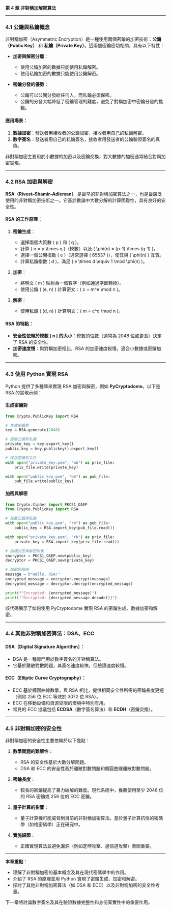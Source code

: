 **第 4 章 非對稱加解密算法**

---

### **4.1 公鑰與私鑰概念**

非對稱加密（Asymmetric Encryption）是一種使用兩個密鑰的加密技術：**公鑰（Public Key）** 和 **私鑰（Private Key）**。這兩個密鑰密切相關，具有以下特性：

- **加密與解密分離**：
  - 使用公鑰加密的數據只能使用私鑰解密。
  - 使用私鑰加密的數據只能使用公鑰解密。
  
- **密鑰分發的優勢**：
  - 公鑰可以公開分發給任何人，而私鑰必須保密。
  - 公鑰的分發大幅降低了密鑰管理的難度，避免了對稱加密中密鑰分發的挑戰。

#### **應用場景**：
1. **數據加密**：發送者用接收者的公鑰加密，接收者用自己的私鑰解密。
2. **數字簽名**：發送者用自己的私鑰簽名，接收者用發送者的公鑰驗證簽名的真偽。

非對稱加密主要用於小數據的加密以及密鑰交換，對大數據的加密通常結合對稱加密實現。

---

### **4.2 RSA 加密與解密**

**RSA（Rivest–Shamir–Adleman）** 是最早的非對稱加密算法之一，也是最廣泛使用的非對稱加密技術之一。它基於數論中大數分解的計算困難性，具有良好的安全性。

#### **RSA 的工作原理**：
1. **密鑰生成**：
   - 選擇兩個大質數 \( p \) 和 \( q \)。
   - 計算 \( n = p \times q \)（模數）以及 \( \phi(n) = (p-1) \times (q-1) \)。
   - 選擇一個公開指數 \( e \)（通常選擇 \( 65537 \)），使其與 \( \phi(n) \) 互質。
   - 計算私鑰指數 \( d \)，滿足 \( e \times d \equiv 1 \mod \phi(n) \)。

2. **加密**：
   - 將明文 \( m \) 映射為一個數字（例如通過字節轉換）。
   - 使用公鑰 \( (e, n) \) 計算密文：\( c = m^e \mod n \)。

3. **解密**：
   - 使用私鑰 \( (d, n) \) 計算明文：\( m = c^d \mod n \)。

#### **RSA 的特點**：
- **安全性依賴於模數 \( n \) 的大小**：模數的位數（通常為 2048 位或更長）決定了 RSA 的安全性。
- **加密速度慢**：與對稱加密相比，RSA 的加密速度較慢，適合小數據或密鑰加密。

---

### **4.3 使用 Python 實現 RSA**

Python 提供了多種庫來實現 RSA 加密與解密，例如 **PyCryptodome**。以下是 RSA 的實現示例：

#### **生成密鑰對**
```python
from Crypto.PublicKey import RSA

# 生成密鑰對
key = RSA.generate(2048)

# 提取公鑰和私鑰
private_key = key.export_key()
public_key = key.publickey().export_key()

# 保存密鑰到文件
with open("private_key.pem", "wb") as priv_file:
    priv_file.write(private_key)

with open("public_key.pem", "wb") as pub_file:
    pub_file.write(public_key)
```

#### **加密與解密**
```python
from Crypto.Cipher import PKCS1_OAEP
from Crypto.PublicKey import RSA

# 加載公鑰與私鑰
with open("public_key.pem", "rb") as pub_file:
    public_key = RSA.import_key(pub_file.read())

with open("private_key.pem", "rb") as priv_file:
    private_key = RSA.import_key(priv_file.read())

# 創建加密與解密對象
encryptor = PKCS1_OAEP.new(public_key)
decryptor = PKCS1_OAEP.new(private_key)

# 加密與解密
message = b"Hello, RSA!"
encrypted_message = encryptor.encrypt(message)
decrypted_message = decryptor.decrypt(encrypted_message)

print(f"Encrypted: {encrypted_message}")
print(f"Decrypted: {decrypted_message.decode()}")
```

該代碼展示了如何使用 PyCryptodome 實現 RSA 的密鑰生成、數據加密和解密。

---

### **4.4 其他非對稱加密算法：DSA、ECC**

#### **DSA（Digital Signature Algorithm）**：
- DSA 是一種專門用於數字簽名的非對稱算法。
- 它基於離散對數問題，其簽名速度較快，但驗證速度較慢。

#### **ECC（Elliptic Curve Cryptography）**：
- ECC 基於橢圓曲線數學，與 RSA 相比，提供相同安全性所需的密鑰長度更短（例如 256 位 ECC 等效於 3072 位 RSA）。
- ECC 在移動設備和資源受限的環境中特別有用。
- 常見的 ECC 協議包括 **ECDSA**（數字簽名算法）和 **ECDH**（密鑰交換）。

---

### **4.5 非對稱加密的安全性**

非對稱加密的安全性主要依賴於以下幾點：

1. **數學問題的難解性**：
   - RSA 的安全性基於大數分解問題。
   - DSA 和 ECC 的安全性基於離散對數問題和橢圓曲線離散對數問題。

2. **密鑰長度**：
   - 較長的密鑰提高了暴力破解的難度。現代系統中，推薦使用至少 2048 位的 RSA 密鑰或 256 位的 ECC 密鑰。

3. **量子計算的影響**：
   - 量子計算機可能威脅到目前的非對稱加密算法。基於量子計算抗性的密碼學（如格密碼學）正在研究中。

4. **實施細節**：
   - 正確實現算法並避免漏洞（例如定時攻擊、邊信道攻擊）至關重要。

---

**本章重點**：
- 理解了非對稱加密的基本概念及其在現代密碼學中的作用。
- 介紹了 RSA 的原理並用 Python 實現了密鑰生成、加密和解密。
- 探討了其他非對稱加密算法（如 DSA 和 ECC）以及非對稱加密的安全性考量。

下一章將討論數字簽名及其在驗證數據完整性和身份真實性中的重要作用。